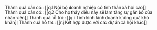 Thành quả cần có:: [[q.1 Nội bộ doanh nghiệp có tinh thần xã hội cao]]
Thành quả cần có:: [[q.2 Cho họ thấy điều này sẽ làm tăng sự gắn bó của nhân viên]]
Thành quả hỗ trợ:: [[q.i Tình hình kinh doanh không quá khó khăn]] 
Thành quả hỗ trợ:: [[r.j Kết hợp được với các dự án xã hội khác]]
